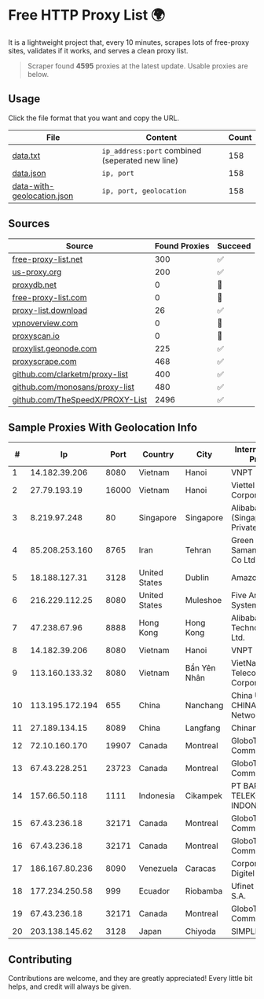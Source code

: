 
# Free HTTP Proxy List 🌍

It is a lightweight project that, every 10 minutes, scrapes lots of free-proxy sites, validates if it works, and serves a clean proxy list.


> Scraper found **4595** proxies at the latest update. Usable proxies are below.

## Usage

Click the file format that you want and copy the URL.


|File|Content|Count|
|----|-------|-----|
|[data.txt](https://raw.githubusercontent.com/themiralay/Proxy-List-World/master/data.txt)|`ip_address:port` combined (seperated new line)|158|
|[data.json](https://raw.githubusercontent.com/themiralay/Proxy-List-World/master/data.json)|`ip, port`|158|
|[data-with-geolocation.json](https://raw.githubusercontent.com/themiralay/Proxy-List-World/master/data-with-geolocation.json)|`ip, port, geolocation`|158|

## Sources

|Source|Found Proxies|Succeed|
|------|-------------|-------|
|[free-proxy-list.net](https://free-proxy-list.net)|300|✅|
|[us-proxy.org](https://www.us-proxy.org)|200|✅|
|[proxydb.net](http://proxydb.net)|0|🚫|
|[free-proxy-list.com](https://free-proxy-list.com/?page=&port=&type%5B%5D=http&type%5B%5D=https&up_time=0&search=Search)|0|🚫|
|[proxy-list.download](https://www.proxy-list.download/HTTP)|26|✅|
|[vpnoverview.com](https://vpnoverview.com/privacy/anonymous-browsing/free-proxy-servers)|0|🚫|
|[proxyscan.io](https://www.proxyscan.io)|0|🚫|
|[proxylist.geonode.com](https://proxylist.geonode.com/api/proxy-list?limit=300&page=1&sort_by=lastChecked&sort_type=desc&protocols=http,https)|225|✅|
|[proxyscrape.com](https://api.proxyscrape.com/v2/?request=displayproxies&protocol=http&timeout=10000&country=all&ssl=all&anonymity=all)|468|✅|
|[github.com/clarketm/proxy-list](https://raw.githubusercontent.com/clarketm/proxy-list/master/proxy-list-raw.txt)|400|✅|
|[github.com/monosans/proxy-list](https://raw.githubusercontent.com/monosans/proxy-list/main/proxies/http.txt)|480|✅|
|[github.com/TheSpeedX/PROXY-List](https://raw.githubusercontent.com/TheSpeedX/PROXY-List/master/http.txt)|2496|✅|


## Sample Proxies With Geolocation Info

|#|Ip|Port|Country|City|Internet Service Provider|
|-|--|----|-------|----|-------------------------|
|1|14.182.39.206|8080|Vietnam|Hanoi|VNPT|
|2|27.79.193.19|16000|Vietnam|Hanoi|Viettel Corporation|
|3|8.219.97.248|80|Singapore|Singapore|Alibaba Cloud (Singapore) Private Limited|
|4|85.208.253.160|8765|Iran|Tehran|Green Web Samaneh Novin Co Ltd|
|5|18.188.127.31|3128|United States|Dublin|Amazon.com, Inc.|
|6|216.229.112.25|8080|United States|Muleshoe|Five Area Systems, LLC|
|7|47.238.67.96|8888|Hong Kong|Hong Kong|Alibaba (US) Technology Co., Ltd.|
|8|14.182.39.206|8080|Vietnam|Hanoi|VNPT|
|9|113.160.133.32|8080|Vietnam|Bẩn Yên Nhân|VietNam Post and Telecom Corporation|
|10|113.195.172.194|655|China|Nanchang|China Unicom CHINA169 Network|
|11|27.189.134.15|8089|China|Langfang|Chinanet|
|12|72.10.160.170|19907|Canada|Montreal|GloboTech Communications|
|13|67.43.228.251|23723|Canada|Montreal|GloboTech Communications|
|14|157.66.50.118|1111|Indonesia|Cikampek|PT BARAYA TELEKOMUNIKASI INDONESIA|
|15|67.43.236.18|32171|Canada|Montreal|GloboTech Communications|
|16|67.43.236.18|32171|Canada|Montreal|GloboTech Communications|
|17|186.167.80.236|8090|Venezuela|Caracas|Corporacion Digitel C.A|
|18|177.234.250.58|999|Ecuador|Riobamba|Ufinet Panama S.A.|
|19|67.43.236.18|32171|Canada|Montreal|GloboTech Communications|
|20|203.138.145.62|3128|Japan|Chiyoda|SIMPLEIA|



## Contributing

Contributions are welcome, and they are greatly appreciated! Every
little bit helps, and credit will always be given.

